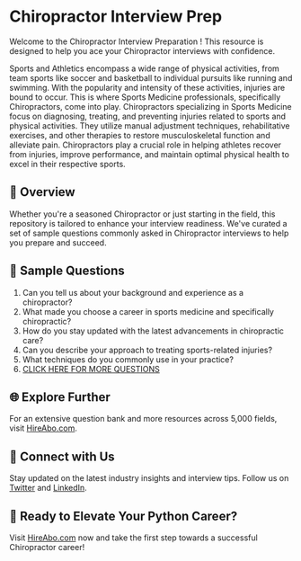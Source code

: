 # Chiropractor Interview Prep

Welcome to the Chiropractor Interview Preparation ! This resource is designed to help you ace your Chiropractor interviews with confidence.

Sports and Athletics encompass a wide range of physical activities, from team sports like soccer and basketball to individual pursuits like running and swimming. With the popularity and intensity of these activities, injuries are bound to occur. This is where Sports Medicine professionals, specifically Chiropractors, come into play. Chiropractors specializing in Sports Medicine focus on diagnosing, treating, and preventing injuries related to sports and physical activities. They utilize manual adjustment techniques, rehabilitative exercises, and other therapies to restore musculoskeletal function and alleviate pain. Chiropractors play a crucial role in helping athletes recover from injuries, improve performance, and maintain optimal physical health to excel in their respective sports.

## 🚀 Overview

Whether you're a seasoned Chiropractor or just starting in the field, this repository is tailored to enhance your interview readiness. We've curated a set of sample questions commonly asked in Chiropractor interviews to help you prepare and succeed.

## 📝 Sample Questions

1. Can you tell us about your background and experience as a chiropractor?
2. What made you choose a career in sports medicine and specifically chiropractic?
3. How do you stay updated with the latest advancements in chiropractic care?
4. Can you describe your approach to treating sports-related injuries?
5. What techniques do you commonly use in your practice?
6. [CLICK HERE FOR MORE QUESTIONS](https://hireabo.com/job/15_1_3/Chiropractor)

## 🌐 Explore Further

For an extensive question bank and more resources across 5,000 fields, visit [HireAbo.com](https://www.hireabo.com).

## 📱 Connect with Us

Stay updated on the latest industry insights and interview tips. Follow us on [Twitter](https://twitter.com/hireabo) and [LinkedIn](https://www.linkedin.com/in/hire-abo-3609972a8/).

## 🚀 Ready to Elevate Your Python Career?

Visit [HireAbo.com](https://www.hireabo.com) now and take the first step towards a successful Chiropractor career!